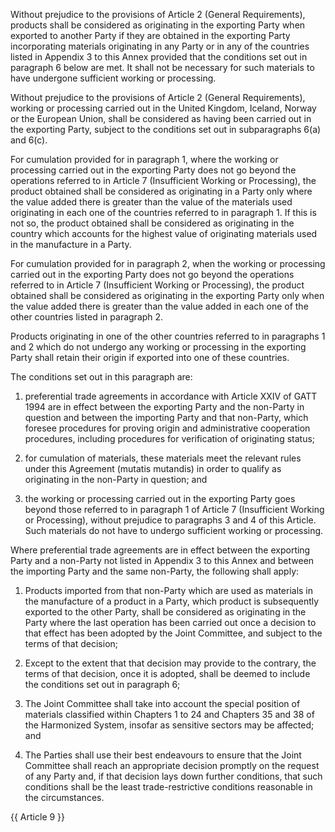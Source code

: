 Without prejudice to the provisions of Article 2 (General Requirements), products shall be considered as originating in the exporting Party when exported to another Party if they are obtained in the exporting Party incorporating materials originating in any Party or in any of the countries listed in Appendix 3 to this Annex provided that the conditions set out in paragraph 6 below are met. It shall not be necessary for such materials to have undergone sufficient working or processing.

Without prejudice to the provisions of Article 2 (General Requirements), working or processing carried out in the United Kingdom, Iceland, Norway or the European Union, shall be considered as having been carried out in the exporting Party, subject to the conditions set out in subparagraphs 6(a) and 6(c).

For cumulation provided for in paragraph 1, where the working or processing carried out in the exporting Party does not go beyond the operations referred to in Article 7 (Insufficient Working or Processing), the product obtained shall be considered as originating in a Party only where the value added there is greater than the value of the materials used originating in each one of the countries referred to in paragraph 1. If this is not so, the product obtained shall be considered as originating in the country which accounts for the highest value of originating materials used in the manufacture in a Party.

For cumulation provided for in paragraph 2, when the working or processing carried out in the exporting Party does not go beyond the operations referred to in Article 7 (Insufficient Working or Processing), the product obtained shall be considered as originating in the exporting Party only when the value added there is greater than the value added in each one of the other countries listed in paragraph 2.

Products originating in one of the other countries referred to in paragraphs 1 and 2 which do not undergo any working or processing in the exporting Party shall retain their origin if exported into one of these countries.

The conditions set out in this paragraph are:

1. preferential trade agreements in accordance with Article XXIV of GATT 1994 are in effect between the exporting Party and the non-Party in question and between the importing Party and that non-Party, which foresee procedures for proving origin and administrative cooperation procedures, including procedures for verification of originating status;

2. for cumulation of materials, these materials meet the relevant rules under this Agreement (mutatis mutandis) in order to qualify as originating in the non-Party in question; and

3. the working or processing carried out in the exporting Party goes beyond those referred to in paragraph 1 of Article 7 (Insufficient Working or Processing), without prejudice to paragraphs 3 and 4 of this Article. Such materials do not have to undergo sufficient working or processing.

Where preferential trade agreements are in effect between the exporting Party and a non-Party not listed in Appendix 3 to this Annex and between the importing Party and the same non-Party, the following shall apply:

1. Products imported from that non-Party which are used as materials in the manufacture of a product in a Party, which product is subsequently exported to the other Party, shall be considered as originating in the Party where the last operation has been carried out once a decision to that effect has been adopted by the Joint Committee, and subject to the terms of that decision;

2. Except to the extent that that decision may provide to the contrary, the terms of that decision, once it is adopted, shall be deemed to include the conditions set out in paragraph 6;

3. The Joint Committee shall take into account the special position of materials classified within Chapters 1 to 24 and Chapters 35 and 38 of the Harmonized System, insofar as sensitive sectors may be affected; and

4. The Parties shall use their best endeavours to ensure that the Joint Committee shall reach an appropriate decision promptly on the request of any Party and, if that decision lays down further conditions, that such conditions shall be the least trade-restrictive conditions reasonable in the circumstances.

{{ Article 9 }}
